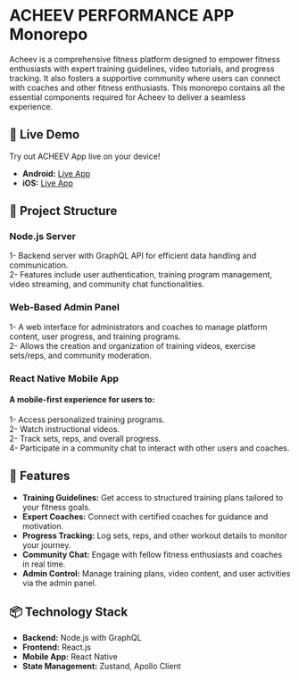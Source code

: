 
# ACHEEV PERFORMANCE APP Monorepo

Acheev is a comprehensive fitness platform designed to empower fitness enthusiasts with expert training guidelines, video tutorials, and progress tracking. It also fosters a supportive community where users can connect with coaches and other fitness enthusiasts. This monorepo contains all the essential components required for Acheev to deliver a seamless experience.


## 📱 Live Demo
Try out ACHEEV App live on your device!
- **Android:** [Live App](https://play.google.com/store/apps/details?id=com.acheev.performance) 
- **iOS:** [Live App](https://apps.apple.com/us/app/acheev-performance-app/id1636595346) 

## 📂 Project Structure

### Node.js Server

1- Backend server with GraphQL API for efficient data handling and communication.  
2- Features include user authentication, training program management, video streaming, and community chat functionalities.

### Web-Based Admin Panel

1- A web interface for administrators and coaches to manage platform content, user progress, and training programs.  
2- Allows the creation and organization of training videos, exercise sets/reps, and community moderation.

### React Native Mobile App

#### A mobile-first experience for users to:
1- Access personalized training programs.  
2- Watch instructional videos.  
2- Track sets, reps, and overall progress.  
4- Participate in a community chat to interact with other users and coaches.


## 🚀 Features
+ **Training Guidelines:** Get access to structured training plans tailored to your fitness goals.
+ **Expert Coaches:** Connect with certified coaches for guidance and motivation.
+ **Progress Tracking:** Log sets, reps, and other workout details to monitor your journey.
+ **Community Chat:** Engage with fellow fitness enthusiasts and coaches in real time.
+ **Admin Control:** Manage training plans, video content, and user activities via the admin panel.
## 📦 Technology Stack
- **Backend:** Node.js with GraphQL
- **Frontend:** React.js
- **Mobile App:** React Native
- **State Management:** Zustand, Apollo Client
  
